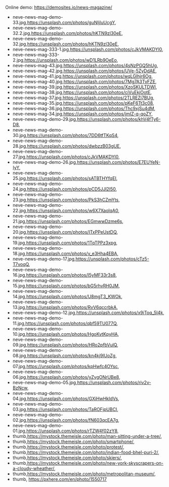 Online demo: https://demosites.io/news-magazine/


- neve-news-mag-demo-33.jpg,https://unsplash.com/photos/guNIjIuUcgY,
- neve-news-mag-demo-32.2.jpg,https://unsplash.com/photos/hKTN9zl30eE,
- neve-news-mag-demo-32.jpg,https://unsplash.com/photos/hKTN9zl30eE,
- neve-news-mag-333-1.jpg,https://unsplash.com/photos/cJkVMAKDYl0,
- neve-news-mag-333-2.jpg,https://unsplash.com/photos/wD1LRb9OeEo,
- neve-news-mag-43.jpg,https://unsplash.com/photos/4sNzPGQ5hUg,
- neve-news-mag-42.jpg,https://unsplash.com/photos/UVe-5ZyDdAE,
- neve-news-mag-41.jpg,https://unsplash.com/photos/wqLGlhjr6Og,
- neve-news-mag-40.jpg,https://unsplash.com/photos/7Mg7A3TvFZE,
- neve-news-mag-39.jpg,https://unsplash.com/photos/XzoSKULTDWI,
- neve-news-mag-38.jpg,https://unsplash.com/photos/ciVuEkjOotE,
- neve-news-mag-37.jpg,https://unsplash.com/photos/2TLREZi7BUg,
- neve-news-mag-35.jpg,https://unsplash.com/photos/pKeF6Tt3c08,
- neve-news-mag-36.jpg,https://unsplash.com/photos/Thc9xjSu4dM,
- neve-news-mag-34.jpg,https://unsplash.com/photos/jmIZ-q-qoZY,
- neve-news-mag-demo-29.jpg,https://unsplash.com/photos/khV4fTy6-D8,
- neve-news-mag-demo-30.jpg,https://unsplash.com/photos/7DD6tfTKqS4,
- neve-news-mag-demo-28.jpg,https://unsplash.com/photos/dwbzzB03gUE,
- neve-news-mag-demo-27.jpg,https://unsplash.com/photos/cJkVMAKDYl0,
- neve-news-mag-demo-26.jpg,https://unsplash.com/photos/E7EUYeN-IyY,
- neve-news-mag-demo-25.jpg,https://unsplash.com/photos/sATBTHYfqEI,
- neve-news-mag-demo-24.jpg,https://unsplash.com/photos/pCD5JJl2l50,
- neve-news-mag-demo-23.jpg,https://unsplash.com/photos/PkS3hCZmYts,
- neve-news-mag-demo-22.jpg,https://unsplash.com/photos/w6X7XaolqA0,
- neve-news-mag-demo-21.jpg,https://unsplash.com/photos/EGmwwDzme6s,
- neve-news-mag-demo-20.jpg,https://unsplash.com/photos/ITxPPeUstDQ,
- neve-news-mag-demo-19.jpg,https://unsplash.com/photos/1TqTPPz3xpg,
- neve-news-mag-demo-18.jpg,https://unsplash.com/photos/v_e3Hha4EBA,
- neve-news-mag-demo-17.jpg,https://unsplash.com/photos/cTz5-T7voqQ,
- neve-news-mag-demo-16.jpg,https://unsplash.com/photos/I5yMF33r3s8,
- neve-news-mag-demo-15.jpg,https://unsplash.com/photos/bG5rhvRH0JM,
- neve-news-mag-demo-14.jpg,https://unsplash.com/photos/U8mgT3_KWOk,
- neve-news-mag-demo-13.jpg,https://unsplash.com/photos/RvV6qccrbkA,
- neve-news-mag-demo-12.jpg,https://unsplash.com/photos/x9iToq_5I4k,
- neve-news-mag-demo-11.jpg,https://unsplash.com/photos/qbf59TU077Q,
- neve-news-mag-demo-10.jpg,https://unsplash.com/photos/HgoKvtKpyHA,
- neve-news-mag-demo-09.jpg,https://unsplash.com/photos/HRo2pfbVulQ,
- neve-news-mag-demo-08.jpg,https://unsplash.com/photos/kn4kj9lUoZg,
- neve-news-mag-demo-07.jpg,https://unsplash.com/photos/kpHwfc4OYsc,
- neve-news-mag-demo-06.jpg,https://unsplash.com/photos/yZygONrUBe8,
- neve-news-mag-demo-05.jpg,https://unsplash.com/photos/riv2v-BzNcw,
- neve-news-mag-demo-04.jpg,https://unsplash.com/photos/GXiHwHkIdVs,
- neve-news-mag-demo-03.jpg,https://unsplash.com/photos/TaROFjpUBCI,
- neve-news-mag-demo-02.jpg,https://unsplash.com/photos/fN603qcEA7g,
- neve-news-mag-demo-01.jpg,https://unsplash.com/photos/rTZW4f02zY8,
- thumb,https://mystock.themeisle.com/photo/man-sitting-under-a-tree/,
- thumb,https://mystock.themeisle.com/photo/smartphone/,
- thumb,https://mystock.themeisle.com/photo/protest/,
- thumb,https://mystock.themeisle.com/photo/indian-food-bhel-puri-2/,
- thumb,https://mystock.themeisle.com/photo/skiers/,
- thumb,https://mystock.themeisle.com/photo/new-york-skyscrapers-on-a-cloudy-wheather/,
- thumb,https://mystock.themeisle.com/photo/metropolitan-museum/,
- thumb, https://pxhere.com/en/photo/1550717

